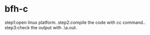 # bfh-c
step1:open linux platform.
step2:compile the code with cc command..
step3:check the output with .\a.out.

